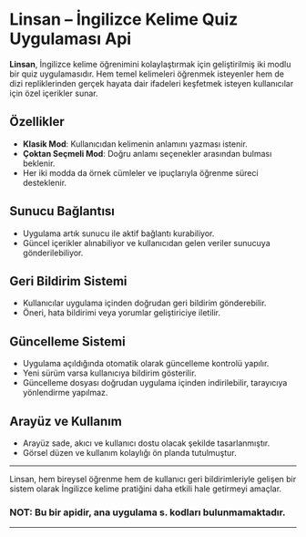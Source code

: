 # Linsan – İngilizce Kelime Quiz Uygulaması Api

**Linsan**, İngilizce kelime öğrenimini kolaylaştırmak için geliştirilmiş iki modlu bir quiz uygulamasıdır. Hem temel kelimeleri öğrenmek isteyenler hem de dizi repliklerinden gerçek hayata dair ifadeleri keşfetmek isteyen kullanıcılar için özel içerikler sunar.

## Özellikler

- **Klasik Mod**: Kullanıcıdan kelimenin anlamını yazması istenir.
- **Çoktan Seçmeli Mod**: Doğru anlamı seçenekler arasından bulması beklenir.
- Her iki modda da örnek cümleler ve ipuçlarıyla öğrenme süreci desteklenir.

## Sunucu Bağlantısı

- Uygulama artık sunucu ile aktif bağlantı kurabiliyor.
- Güncel içerikler alınabiliyor ve kullanıcıdan gelen veriler sunucuya gönderilebiliyor.

## Geri Bildirim Sistemi

- Kullanıcılar uygulama içinden doğrudan geri bildirim gönderebilir.
- Öneri, hata bildirimi veya yorumlar geliştiriciye iletilir.

## Güncelleme Sistemi

- Uygulama açıldığında otomatik olarak güncelleme kontrolü yapılır.
- Yeni sürüm varsa kullanıcıya bildirim gösterilir.
- Güncelleme dosyası doğrudan uygulama içinden indirilebilir, tarayıcıya yönlendirme yapılmaz.

## Arayüz ve Kullanım

- Arayüz sade, akıcı ve kullanıcı dostu olacak şekilde tasarlanmıştır.
- Görsel düzen ve kullanım kolaylığı ön planda tutulmuştur.

---

Linsan, hem bireysel öğrenme hem de kullanıcı geri bildirimleriyle gelişen bir sistem olarak İngilizce kelime pratiğini daha etkili hale getirmeyi amaçlar.

### NOT: Bu bir apidir, ana uygulama s. kodları bulunmamaktadır.
---
